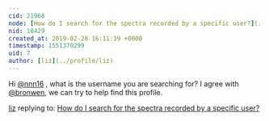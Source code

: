```yaml
---
cid: 21968
node: [How do I search for the spectra recorded by a specific user?](../notes/nnn16/02-27-2019/how-do-i-search-for-the-spectra-recorded-by-a-specific-user)
nid: 18429
created_at: 2019-02-28 16:11:39 +0000
timestamp: 1551370299
uid: 7
author: [liz](../profile/liz)
---
```


 Hi [@nnn16](/profile/nnn16) , what is the username you are searching for? I agree with [@bronwen](/profile/bronwen), we can try to help find this profile. 

[liz](../profile/liz) replying to: [How do I search for the spectra recorded by a specific user?](../notes/nnn16/02-27-2019/how-do-i-search-for-the-spectra-recorded-by-a-specific-user)


